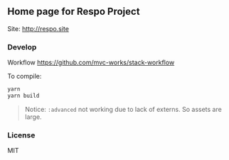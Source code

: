 
Home page for Respo Project
----

Site: http://respo.site

### Develop

Workflow https://github.com/mvc-works/stack-workflow

To compile:

```bash
yarn
yarn build
```

> Notice: `:advanced` not working due to lack of externs. So assets are large.

### License

MIT
